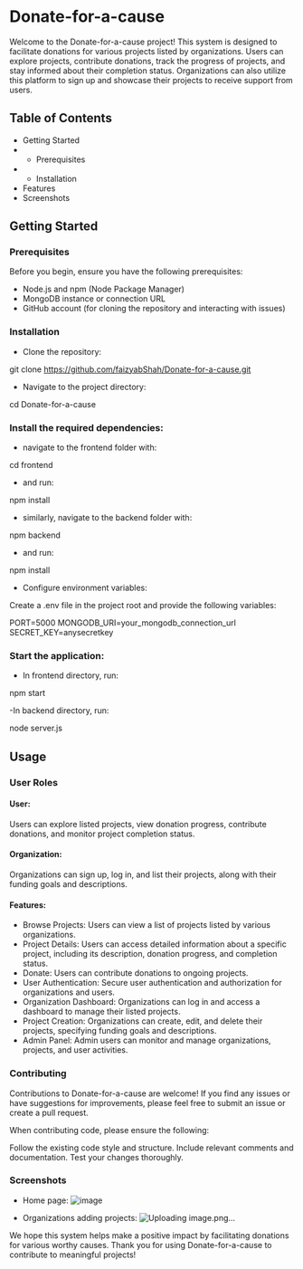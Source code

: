 # Donate-for-a-cause
Welcome to the Donate-for-a-cause project! This system is designed to facilitate donations for various projects listed by organizations. Users can explore projects, contribute donations, track the progress of projects, and stay informed about their completion status. Organizations can also utilize this platform to sign up and showcase their projects to receive support from users.

## Table of Contents
- Getting Started
- - Prerequisites
- - Installation
- Features
- Screenshots

## Getting Started
### Prerequisites
Before you begin, ensure you have the following prerequisites:

- Node.js and npm (Node Package Manager)
- MongoDB instance or connection URL
- GitHub account (for cloning the repository and interacting with issues)

### Installation
- Clone the repository:

git clone https://github.com/faizyabShah/Donate-for-a-cause.git

- Navigate to the project directory:

cd Donate-for-a-cause

### Install the required dependencies:

- navigate to the frontend folder with:

cd frontend

- and run:

npm install

- similarly, navigate to the backend folder with:

npm backend

- and run:

npm install

- Configure environment variables:

Create a .env file in the project root and provide the following variables:

PORT=5000
MONGODB_URI=your_mongodb_connection_url
SECRET_KEY=anysecretkey

### Start the application:
- In frontend directory, run:
  
npm start

-In backend directory, run:

node server.js

## Usage
### User Roles
#### User: 
Users can explore listed projects, view donation progress, contribute donations, and monitor project completion status.
#### Organization: 
Organizations can sign up, log in, and list their projects, along with their funding goals and descriptions.
#### Features:
- Browse Projects: Users can view a list of projects listed by various organizations.
- Project Details: Users can access detailed information about a specific project, including its description, donation progress, and completion status.
- Donate: Users can contribute donations to ongoing projects.
- User Authentication: Secure user authentication and authorization for organizations and users.
- Organization Dashboard: Organizations can log in and access a dashboard to manage their listed projects.
- Project Creation: Organizations can create, edit, and delete their projects, specifying funding goals and descriptions.
- Admin Panel: Admin users can monitor and manage organizations, projects, and user activities.


### Contributing
Contributions to Donate-for-a-cause are welcome! If you find any issues or have suggestions for improvements, please feel free to submit an issue or create a pull request.

When contributing code, please ensure the following:

Follow the existing code style and structure.
Include relevant comments and documentation.
Test your changes thoroughly.

### Screenshots

- Home page:
![image](https://github.com/faizyabShah/Donate-for-a-cause/assets/101542222/c60cb9d5-3279-4beb-a113-f8ab81640d42)

- Organizations adding projects:
![Uploading image.png…]()



We hope this system helps make a positive impact by facilitating donations for various worthy causes. Thank you for using Donate-for-a-cause to contribute to meaningful projects!
